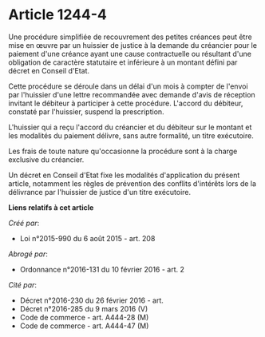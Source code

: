 # Article 1244-4

Une procédure simplifiée de recouvrement des petites créances peut être mise en œuvre par un huissier de justice à la demande
du créancier pour le paiement d'une créance ayant une cause contractuelle ou résultant d'une obligation de caractère
statutaire et inférieure à un montant défini par décret en Conseil d'Etat.

Cette procédure se déroule dans un délai d'un mois à compter de l'envoi par l'huissier d'une lettre recommandée avec demande
d'avis de réception invitant le débiteur à participer à cette procédure. L'accord du débiteur, constaté par l'huissier,
suspend la prescription.

L'huissier qui a reçu l'accord du créancier et du débiteur sur le montant et les modalités du paiement délivre, sans autre
formalité, un titre exécutoire.

Les frais de toute nature qu'occasionne la procédure sont à la charge exclusive du créancier.

Un décret en Conseil d'Etat fixe les modalités d'application du présent article, notamment les règles de prévention des
conflits d'intérêts lors de la délivrance par l'huissier de justice d'un titre exécutoire.

**Liens relatifs à cet article**

_Créé par_:

  - Loi n°2015-990 du 6 août 2015 - art. 208

_Abrogé par_:

  - Ordonnance n°2016-131 du 10 février 2016 - art. 2

_Cité par_:

  - Décret n°2016-230 du 26 février 2016 - art.
  - Décret n°2016-285 du 9 mars 2016 (V)
  - Code de commerce - art. A444-28 (M)
  - Code de commerce - art. A444-47 (M)
